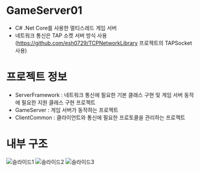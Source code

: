 # GameServer01
- C# .Net Core를 사용한 멀티스레드 게임 서버  
- 네트워크 통신은 TAP 소켓 서버 방식 사용(https://github.com/esh0729/TCPNetworkLibrary 프로젝트의 TAPSocket 사용)  

# 프로젝트 정보
- ServerFramework : 네트워크 통신에 필요한 기본 클래스 구현 및 게임 서버 동작에 필요한 지원 클래스 구현 프로젝트
- GameServer : 게임 서버가 동작하는 프로젝트  
- ClientCommon : 클라이언트와 통신에 필요한 프로토콜을 관리하는 프로젝트

# 내부 구조
![슬라이드1](https://user-images.githubusercontent.com/100393621/204170881-a321b310-e6fb-40d1-b6be-ea3ed980c14b.PNG)
![슬라이드2](https://user-images.githubusercontent.com/100393621/204170883-82359870-d345-46f7-ba54-68dd2a70cdd1.PNG)
![슬라이드3](https://user-images.githubusercontent.com/100393621/204170886-9d5244b7-0d6f-4d04-a2c1-4d7009ad8434.PNG)
